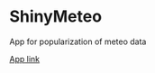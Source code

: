 # ShinyMeteo
App for popularization of meteo data

[App link](https://marekb.shinyapps.io/ShinyMeteo/)
